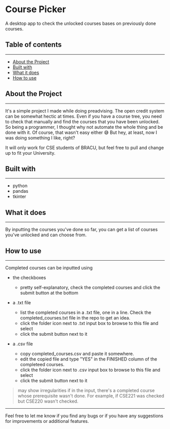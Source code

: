 # Course Picker
A desktop app to check the unlocked courses bases on previously done courses. 

## Table of contents
---
* [About the Project](#about-the-project)
* [Built with](#built-with)
* [What it does](#what-it-does)
* [How to use](#how-to-use)


## About the Project
---
It's a simple project I made while doing preadvising. The open credit system can be somewhat hectic at times. Even if you have a course tree, you need to check that manually and find the courses that you have been unlocked. So being a programmer, I thought why not automate the whole thing and be done with it. Of course, that wasn't easy either 😅 But hey, at least, now I was doing something I like, right? 

It will only work for CSE students of BRACU, but feel free to pull and change up to fit your University. 

## Built with 
---
* python
* pandas 
* tkinter

## What it does
---
By inputting the courses you've done so far, you can get a list of courses you've unlocked and can choose from. 

## How to use
---
Completed courses can be inputted using
* the checkboxes
    - pretty self-explanatory, check the completed courses and click the submit button at the bottom

* a .txt file
    - list the completed courses in a .txt file, one in a line. Check the completed_courses.txt file in the repo to get an idea.
    - click the folder icon next to .txt input box to browse to this file and select
    - click the submit button next to it
* a .csv file 
    - copy completed_courses.csv and paste it somewhere.
    - edit the copied file and type "YES" in the FINISHED column of the completeed courses.
    - click the folder icon next to .csv input box to browse to this file and select
    - click the submit button next to it

> may show irregularities if in the input, there's a completed course whose prerequisite wasn't done. For example, if CSE221 was checked but CSE220 wasn't checked. 

---

Feel free to let me know if you find any bugs or if you have any suggestions for improvements or additional features.
